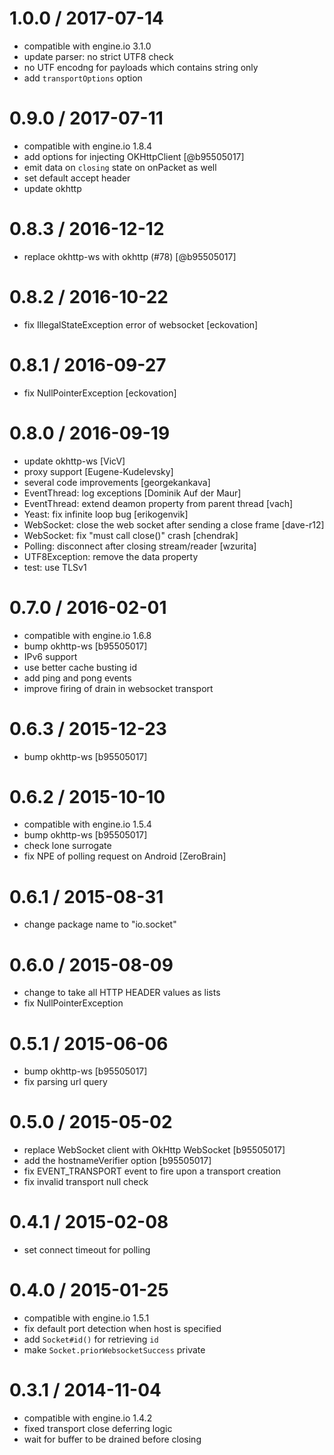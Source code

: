 
1.0.0 / 2017-07-14
==================

* compatible with engine.io 3.1.0
* update parser: no strict UTF8 check
* no UTF encodng for payloads which contains string only
* add `transportOptions` option

0.9.0 / 2017-07-11
==================

* compatible with engine.io 1.8.4
* add options for injecting OKHttpClient [@b95505017]
* emit data on `closing` state on onPacket as well
* set default accept header
* update okhttp

0.8.3 / 2016-12-12
==================

* replace okhttp-ws with okhttp (#78) [@b95505017]

0.8.2 / 2016-10-22
==================

* fix IllegalStateException error of websocket [eckovation]

0.8.1 / 2016-09-27
==================

* fix NullPointerException [eckovation]

0.8.0 / 2016-09-19
==================

* update okhttp-ws [VicV]
* proxy support [Eugene-Kudelevsky]
* several code improvements [georgekankava]
* EventThread: log exceptions [Dominik Auf der Maur]
* EventThread: extend deamon property from parent thread [vach]
* Yeast: fix infinite loop bug [erikogenvik]
* WebSocket: close the web socket after sending a close frame [dave-r12]
* WebSocket: fix "must call close()" crash [chendrak]
* Polling: disconnect after closing stream/reader [wzurita]
* UTF8Exception: remove the data property
* test: use TLSv1

0.7.0 / 2016-02-01
==================

* compatible with engine.io 1.6.8
* bump okhttp-ws [b95505017]
* IPv6 support
* use better cache busting id
* add ping and pong events
* improve firing of drain in websocket transport

0.6.3 / 2015-12-23
==================

* bump okhttp-ws [b95505017]

0.6.2 / 2015-10-10
==================

* compatible with engine.io 1.5.4
* bump okhttp-ws [b95505017]
* check lone surrogate
* fix NPE of polling request on Android [ZeroBrain]

0.6.1 / 2015-08-31
==================

* change package name to "io.socket"

0.6.0 / 2015-08-09
==================

* change to take all HTTP HEADER values as lists
* fix NullPointerException

0.5.1 / 2015-06-06
==================

* bump okhttp-ws [b95505017]
* fix parsing url query

0.5.0 / 2015-05-02
==================

* replace WebSocket client with OkHttp WebSocket [b95505017]
* add the hostnameVerifier option [b95505017]
* fix EVENT_TRANSPORT event to fire upon a transport creation
* fix invalid transport null check

0.4.1 / 2015-02-08
==================

* set connect timeout for polling

0.4.0 / 2015-01-25
==================

* compatible with engine.io 1.5.1
* fix default port detection when host is specified
* add `Socket#id()` for retrieving `id`
* make `Socket.priorWebsocketSuccess` private

0.3.1 / 2014-11-04
==================

* compatible with engine.io 1.4.2
* fixed transport close deferring logic
* wait for buffer to be drained before closing
